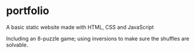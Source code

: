 # portfolio
A basic static website made with HTML, CSS and JavaScript

Including an 8-puzzle game; using inversions to make sure the shuffles are solvable. 
